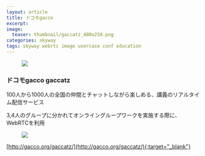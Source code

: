 ```yaml
---
layout: article
title: ドコモgacco
excerpt: 
image:
  teaser: thumbnail/gaccatz_400x250.png
categories: skyway
tags: skyway webrtc image usercase conf education
---
```


<figure>
	<a href="http://gacco.org/gaccatz/" target="_blank"><img src="{{ site.url | replace_first: 'http://', '//' | replace_first: 'https://', '//' }}{{ site.baseurl }}/images/pages/gaccatz2.png"></a>
</figure>

### ドコモgacco gaccatz

100人から1000人の全国の仲間とチャットしながら楽しめる、講義のリアルタイム配信サービス

3,4人のグループに分かれてオンライングループワークを実施する際に、WebRTCを利用

<figure>
	<a href="http://gacco.org/gaccatz/" target="_blank"><img src="{{ site.url | replace_first: 'http://', '//' | replace_first: 'https://', '//' }}{{ site.baseurl }}/images/pages/gaccatz.png"></a>
</figure>

[http://gacco.org/gaccatz/](http://gacco.org/gaccatz/){:target="_blank"}
